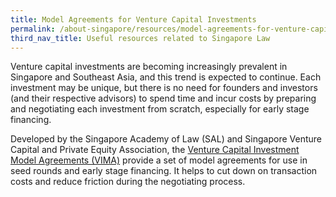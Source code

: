 ```yaml
---
title: Model Agreements for Venture Capital Investments
permalink: /about-singapore/resources/model-agreements-for-venture-capital-investments/
third_nav_title: Useful resources related to Singapore Law
---
```


Venture capital investments are becoming increasingly prevalent in Singapore and Southeast Asia, and this trend is expected to continue. Each investment may be unique, but there is no need for founders and investors (and their respective advisors) to spend time and incur costs by preparing and negotiating each investment from scratch, especially for early stage financing.

Developed by the Singapore Academy of Law (SAL) and Singapore Venture Capital and Private Equity Association, the [Venture Capital Investment Model Agreements (VIMA)](https://www.singaporelawwatch.sg/About-Singapore-Law/VC-Investment-Model-Agreements)  provide a set of model agreements for use in seed rounds and early stage financing. It helps to cut down on transaction costs and reduce friction during the negotiating process. 
